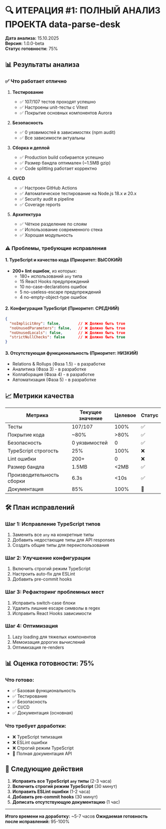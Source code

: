 # 🔍 ИТЕРАЦИЯ #1: ПОЛНЫЙ АНАЛИЗ ПРОЕКТА data-parse-desk

**Дата анализа:** 15.10.2025  
**Версия:** 1.0.0-beta  
**Статус готовности:** 75%

## 📊 Результаты анализа

### ✅ Что работает отлично

1. **Тестирование**
   - ✅ 107/107 тестов проходят успешно
   - ✅ Настроены unit-тесты с Vitest
   - ✅ Покрытие основных компонентов Aurora

2. **Безопасность**
   - ✅ 0 уязвимостей в зависимостях (npm audit)
   - ✅ Все зависимости актуальны

3. **Сборка и деплой**
   - ✅ Production build собирается успешно
   - ✅ Размер бандла оптимален (~1.5MB gzip)
   - ✅ Code splitting работает корректно

4. **CI/CD**
   - ✅ Настроен GitHub Actions
   - ✅ Автоматическое тестирование на Node.js 18.x и 20.x
   - ✅ Security audit в pipeline
   - ✅ Coverage reports

5. **Архитектура**
   - ✅ Чёткое разделение по слоям
   - ✅ Использование современного стека
   - ✅ Хорошая модульность

### ⚠️ Проблемы, требующие исправления

#### 1. TypeScript и качество кода (Приоритет: ВЫСОКИЙ)
- **200+ lint ошибок**, из которых:
  - 180+ использований `any` типа
  - 15 React Hooks предупреждений
  - 10 no-case-declarations ошибок
  - 5 no-useless-escape предупреждений
  - 4 no-empty-object-type ошибок

#### 2. Конфигурация TypeScript (Приоритет: СРЕДНИЙ)
```json
{
  "noImplicitAny": false,        // ❌ Должно быть true
  "noUnusedParameters": false,   // ❌ Должно быть true
  "noUnusedLocals": false,       // ❌ Должно быть true
  "strictNullChecks": false      // ❌ Должно быть true
}
```

#### 3. Отсутствующая функциональность (Приоритет: НИЗКИЙ)
- Relations & Rollups (Фаза 1.5) - в разработке
- Аналитика (Фаза 3) - в разработке
- Коллаборация (Фаза 4) - в разработке
- Автоматизация (Фаза 5) - в разработке

## 📈 Метрики качества

| Метрика | Текущее значение | Целевое | Статус |
|---------|-----------------|---------|---------|
| Тесты | 107/107 | 100% | ✅ |
| Покрытие кода | ~80% | >80% | ✅ |
| Безопасность | 0 уязвимостей | 0 | ✅ |
| TypeScript строгость | 25% | 100% | ❌ |
| Lint ошибки | 200+ | 0 | ❌ |
| Размер бандла | 1.5MB | <2MB | ✅ |
| Производительность сборки | 6.3s | <10s | ✅ |
| Документация | 85% | 100% | 🔶 |

## 🛠 План исправлений

### Шаг 1: Исправление TypeScript типов
1. Заменить все `any` на конкретные типы
2. Добавить недостающие типы для API responses
3. Создать общие типы для переиспользования

### Шаг 2: Улучшение конфигурации
1. Включить строгий режим TypeScript
2. Настроить auto-fix для ESLint
3. Добавить pre-commit hooks

### Шаг 3: Рефакторинг проблемных мест
1. Исправить switch-case блоки
2. Удалить лишние escape символы в regex
3. Исправить React Hooks зависимости

### Шаг 4: Оптимизация
1. Lazy loading для тяжелых компонентов
2. Мемоизация дорогих вычислений
3. Оптимизация re-renders

## 📊 Оценка готовности: 75%

### Что готово:
- ✅ Базовая функциональность
- ✅ Тестирование
- ✅ Безопасность
- ✅ CI/CD
- ✅ Документация (основная)

### Что требует доработки:
- ❌ TypeScript типизация
- ❌ ESLint ошибки
- ❌ Строгий режим TypeScript
- 🔶 Полная документация API

## 🎯 Следующие действия

1. **Исправить все TypeScript `any` типы** (2-3 часа)
2. **Включить строгий режим TypeScript** (30 минут)
3. **Исправить ESLint ошибки** (1-2 часа)
4. **Добавить pre-commit hooks** (30 минут)
5. **Дописать отсутствующую документацию** (1 час)

---

**Итого времени на доработку:** ~5-7 часов
**Ожидаемая готовность после исправлений:** 95-100%
